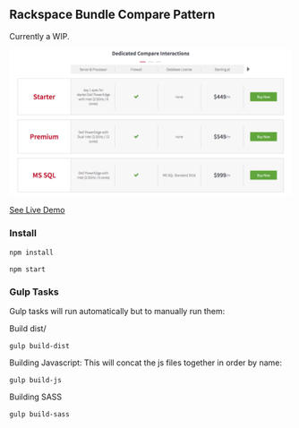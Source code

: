## Rackspace Bundle Compare Pattern
Currently a WIP.

![alt text](screen-shot.png "")

[See Live Demo](http://b908c4040f36e92b6c1d-5868806ce06e7becdec4f0e74f1f735c.r92.cf1.rackcdn.com/static/bundle-compare/index.html)

### Install
```
npm install
```
```
npm start
```
### Gulp Tasks
Gulp tasks will run automatically but to manually run them:

Build dist/
```
gulp build-dist
```

Building Javascript: This will concat the js files together in order by name:
```
gulp build-js
```

Building SASS
```
gulp build-sass
```
